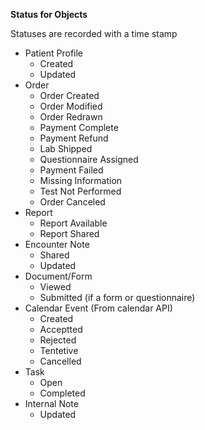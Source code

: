 **Status for Objects**

Statuses are recorded with a time stamp

- Patient Profile
  - Created
  - Updated
- Order
  - Order Created
  - Order Modified
  - Order Redrawn
  - Payment Complete
  - Payment Refund
  - Lab Shipped
  - Questionnaire Assigned
  - Payment Failed
  - Missing Information
  - Test Not Performed
  - Order Canceled
- Report
  - Report Available
  - Report Shared
- Encounter Note
  - Shared
  - Updated
- Document/Form
  - Viewed
  - Submitted (if a form or questionnaire)
- Calendar Event (From calendar API)
  - Created
  - Acceptted
  - Rejected
  - Tentetive
  - Cancelled
- Task
  - Open
  - Completed
- Internal Note
  - Updated